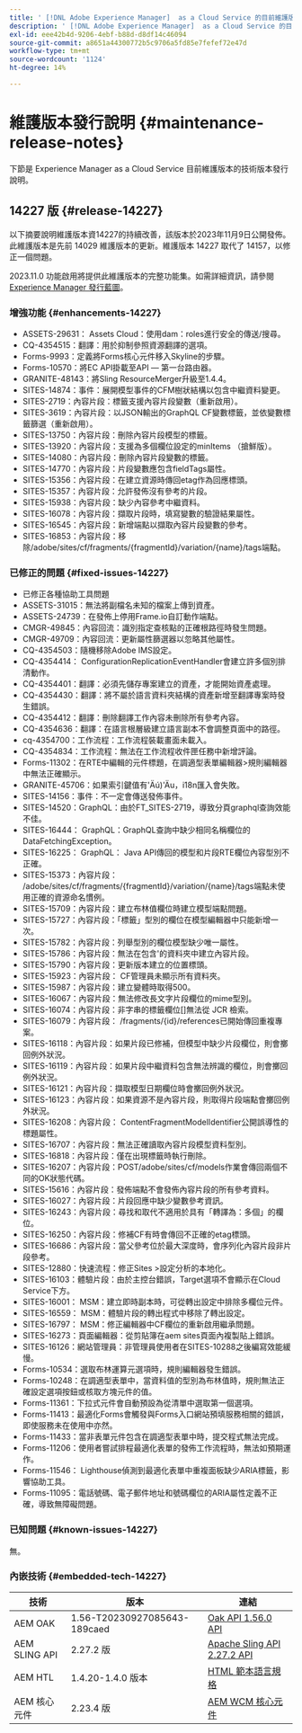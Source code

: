 ```yaml
---
title: ' [!DNL Adobe Experience Manager]  as a Cloud Service 的目前維護版本發行說明。'
description: ' [!DNL Adobe Experience Manager]  as a Cloud Service 的目前維護版本發行說明。'
exl-id: eee42b4d-9206-4ebf-b88d-d8df14c46094
source-git-commit: a8651a44300772b5c9706a5fd85e7fefef72e47d
workflow-type: tm+mt
source-wordcount: '1124'
ht-degree: 14%

---
```


# 維護版本發行說明 {#maintenance-release-notes}

下節是 Experience Manager as a Cloud Service 目前維護版本的技術版本發行說明。

## 14227 版 {#release-14227}

以下摘要說明維護版本資14227的持續改善，該版本於2023年11月9日公開發佈。 此維護版本是先前 14029 維護版本的更新。維護版本 14227 取代了 14157，以修正一個問題。

2023.11.0 功能啟用將提供此維護版本的完整功能集。如需詳細資訊，請參閱 [Experience Manager 發行藍圖](https://experienceleague.adobe.com/docs/experience-manager-release-information/aem-release-updates/update-releases-roadmap.html)。

### 增強功能 {#enhancements-14227}

* ASSETS-29631： Assets Cloud：使用dam：roles進行安全的傳送/搜尋。
* CQ-4354515：翻譯：用於抑制參照資源翻譯的選項。
* Forms-9993：定義將Forms核心元件移入Skyline的步驟。
* Forms-10570：將EC API掛載至API — 第一台路由器。
* GRANITE-48143：將Sling ResourceMerger升級至1.4.4。
* SITES-14874：事件：展開模型事件的CFM樹狀結構以包含中繼資料變更。
* SITES-2719：內容片段：標籤支援內容片段變數（重新啟用）。
* SITES-3619：內容片段：以JSON輸出的GraphQL CF變數標籤，並依變數標籤篩選（重新啟用）。
* SITES-13750：內容片段：刪除內容片段模型的標籤。
* SITES-13920：內容片段：支援為多個欄位設定的minItems （搶鮮版）。
* SITES-14080：內容片段：刪除內容片段變數的標籤。
* SITES-14770：內容片段：片段變數應包含fieldTags屬性。
* SITES-15356：內容片段：在建立資源時傳回etag作為回應標頭。
* SITES-15357：內容片段：允許發佈沒有參考的片段。
* SITES-15938：內容片段：缺少內容參考中繼資料。
* SITES-16078：內容片段：擷取片段時，填寫變數的驗證結果屬性。
* SITES-16545：內容片段：新增端點以擷取內容片段變數的參考。
* SITES-16853：內容片段：移除/adobe/sites/cf/fragments/{fragmentId}/variation/{name}/tags端點。

### 已修正的問題 {#fixed-issues-14227}

* 已修正各種協助工具問題
* ASSETS-31015：無法將副檔名未知的檔案上傳到資產。
* ASSETS-24739：在發佈上停用Frame.io自訂動作端點。
* CMGR-49845：內容回流：識別指定查核點的正確根路徑時發生問題。
* CMGR-49709：內容回流：更新屬性篩選器以忽略其他屬性。
* CQ-4354503：隨機移除Adobe IMS設定。
* CQ-4354414： ConfigurationReplicationEventHandler會建立許多個別排清動作。
* CQ-4354401：翻譯：必須先儲存專案建立的資產，才能開始資產處理。
* CQ-4354430：翻譯：將不屬於語言資料夾結構的資產新增至翻譯專案時發生錯誤。
* CQ-4354412：翻譯：刪除翻譯工作內容未刪除所有參考內容。
* CQ-4354636：翻譯：在語言根層級建立語言副本不會調整頁面中的路徑。
* cq-4354700：工作流程：工作流程裝載畫面未載入。
* CQ-4354834：工作流程：無法在工作流程收件匣任務中新增評論。
* Forms-11302：在RTE中編輯的元件標題，在調適型表單編輯器>規則編輯器中無法正確顯示。
* GRANITE-45706：如果索引鍵值有&#39;Äú)&#39;Äu，i18n匯入會失敗。
* SITES-14156：事件：不一定會傳送發佈事件。
* SITES-14520：GraphQL：由於FT_SITES-2719，導致分頁graphql查詢效能不佳。
* SITES-16444： GraphQL：GraphQL查詢中缺少相同名稱欄位的DataFetchingException。
* SITES-16225： GraphQL： Java API傳回的模型和片段RTE欄位內容型別不正確。
* SITES-15373：內容片段： /adobe/sites/cf/fragments/{fragmentId}/variation/{name}/tags端點未使用正確的資源命名慣例。
* SITES-15709：內容片段：建立布林值欄位時建立模型端點問題。
* SITES-15727：內容片段：「標籤」型別的欄位在模型編輯器中只能新增一次。
* SITES-15782：內容片段：列舉型別的欄位模型缺少唯一屬性。
* SITES-15786：內容片段：無法在包含&#39;的資料夾中建立內容片段。
* SITES-15790：內容片段：更新版本建立的位置標頭。
* SITES-15923：內容片段： CF管理員未顯示所有資料夾。
* SITES-15987：內容片段：建立變體時取得500。
* SITES-16067：內容片段：無法修改長文字片段欄位的mime型別。
* SITES-16074：內容片段：非字串的標籤欄位[]無法從 JCR 檢索。
* SITES-16079：內容片段： /fragments/{id}/references已開始傳回重複專案。
* SITES-16118：內容片段：如果片段已修補，但模型中缺少片段欄位，則會擲回例外狀況。
* SITES-16119：內容片段：如果片段中繼資料包含無法辨識的欄位，則會擲回例外狀況。
* SITES-16121：內容片段：擷取模型日期欄位時會擲回例外狀況。
* SITES-16123：內容片段：如果資源不是內容片段，則取得片段端點會擲回例外狀況。
* SITES-16208：內容片段： ContentFragmentModelIdentifier公開誤導性的標題屬性。
* SITES-16707：內容片段：無法正確讀取內容片段模型資料型別。
* SITES-16818：內容片段：僅在出現標籤時執行刪除。
* SITES-16207：內容片段：POST/adobe/sites/cf/models作業會傳回兩個不同的OK狀態代碼。
* SITES-15616：內容片段：發佈端點不會發佈內容片段的所有參考資料。
* SITES-16027：內容片段：片段回應中缺少變數參考資訊。
* SITES-16243：內容片段：尋找和取代不適用於具有「轉譯為：多個」的欄位。
* SITES-16250：內容片段：修補CF有時會傳回不正確的etag標頭。
* SITES-16686：內容片段：當父參考位於最大深度時，會序列化內容片段非片段參考。
* SITES-12880：快速流程：修正Sites >設定分析的本地化。
* SITES-16103：體驗片段：由於主控台錯誤，Target選項不會顯示在Cloud Service下方。
* SITES-16001： MSM：建立即時副本時，可從轉出設定中排除多欄位元件。
* SITES-16559： MSM：體驗片段的轉出程式中移除了轉出設定。
* SITES-16797： MSM：修正編輯器中CF欄位的重新啟用繼承問題。
* SITES-16273：頁面編輯器：從剪貼簿在aem sites頁面內複製貼上錯誤。
* SITES-16126：網站管理員：非管理員使用者在SITES-10288之後編寫效能緩慢。
* Forms-10534：選取布林運算元選項時，規則編輯器發生錯誤。
* Forms-10248：在調適型表單中，當資料值的型別為布林值時，規則無法正確設定選項按鈕或核取方塊元件的值。
* Forms-11361：下拉式元件會自動預設為從清單中選取第一個選項。
* Forms-11413：最適化Forms會觸發與Forms入口網站預填服務相關的錯誤，即使服務未在使用中亦然。
* Forms-11433：當非表單元件包含在調適型表單中時，提交程式無法完成。
* Forms-11206：使用者嘗試排程最適化表單的發佈工作流程時，無法如預期運作。
* Forms-11546： Lighthouse偵測到最適化表單中重複面板缺少ARIA標籤，影響協助工具。
* Forms-11095：電話號碼、電子郵件地址和號碼欄位的ARIA屬性定義不正確，導致無障礙問題。

### 已知問題 {#known-issues-14227}

無。

### 內嵌技術 {#embedded-tech-14227}

| 技術 | 版本 | 連結 |
|---|---|---|
| AEM OAK | 1.56-T20230927085643-189caed | [Oak API 1.56.0 API](https://www.javadoc.io/doc/org.apache.jackrabbit/oak-api/1.56.0/index.html) |
| AEM SLING API | 2.27.2 版 | [Apache Sling API 2.27.2 API](https://www.javadoc.io/doc/org.apache.sling/org.apache.sling.api/latest/index.html) |
| AEM HTL | 1.4.20-1.4.0 版本 | [HTML 範本語言規格](https://github.com/adobe/htl-spec) |
| AEM 核心元件 | 2.23.4 版 | [AEM WCM 核心元件](https://github.com/adobe/aem-core-wcm-components) |
